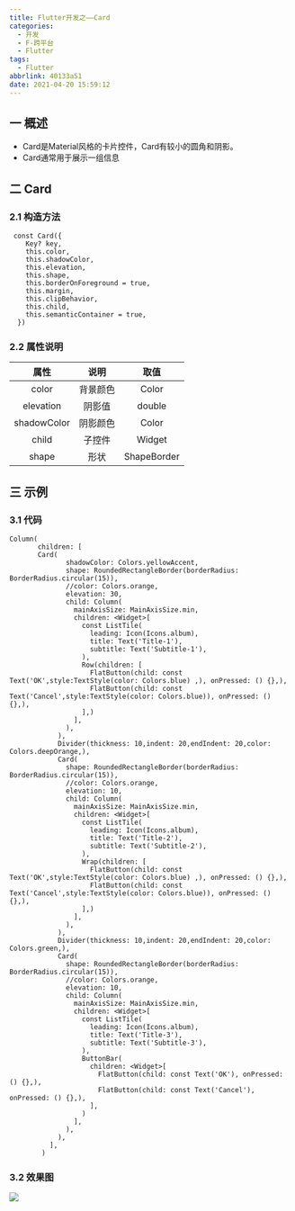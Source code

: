 ```yaml
---
title: Flutter开发之——Card
categories:
  - 开发
  - F-跨平台
  - Flutter
tags:
  - Flutter
abbrlink: 40133a51
date: 2021-04-20 15:59:12
---
```

## 一 概述

* Card是Material风格的卡片控件，Card有较小的圆角和阴影。
* Card通常用于展示一组信息

<!--more-->

## 二 Card

### 2.1 构造方法

```
 const Card({
    Key? key,
    this.color,
    this.shadowColor,
    this.elevation,
    this.shape,
    this.borderOnForeground = true,
    this.margin,
    this.clipBehavior,
    this.child,
    this.semanticContainer = true,
  }) 
```

### 2.2 属性说明

|    属性     |   说明   |    取值     |
| :---------: | :------: | :---------: |
|    color    | 背景颜色 |    Color    |
|  elevation  |  阴影值  |   double    |
| shadowColor | 阴影颜色 |    Color    |
|    child    |  子控件  |   Widget    |
|    shape    |   形状   | ShapeBorder |

## 三 示例

### 3.1 代码

```
Column(
       children: [
       Card(
              shadowColor: Colors.yellowAccent,
              shape: RoundedRectangleBorder(borderRadius: BorderRadius.circular(15)),
              //color: Colors.orange,
              elevation: 30,
              child: Column(
                mainAxisSize: MainAxisSize.min,
                children: <Widget>[
                  const ListTile(
                    leading: Icon(Icons.album),
                    title: Text('Title-1'),
                    subtitle: Text('Subtitle-1'),
                  ),
                  Row(children: [
                    FlatButton(child: const Text('OK',style:TextStyle(color: Colors.blue) ,), onPressed: () {},),
                    FlatButton(child: const Text('Cancel',style:TextStyle(color: Colors.blue)), onPressed: () {},),
                  ],)
                ],
              ),
            ),
            Divider(thickness: 10,indent: 20,endIndent: 20,color: Colors.deepOrange,),
            Card(
              shape: RoundedRectangleBorder(borderRadius: BorderRadius.circular(15)),
              //color: Colors.orange,
              elevation: 10,
              child: Column(
                mainAxisSize: MainAxisSize.min,
                children: <Widget>[
                  const ListTile(
                    leading: Icon(Icons.album),
                    title: Text('Title-2'),
                    subtitle: Text('Subtitle-2'),
                  ),
                  Wrap(children: [
                    FlatButton(child: const Text('OK',style:TextStyle(color: Colors.blue) ,), onPressed: () {},),
                    FlatButton(child: const Text('Cancel',style:TextStyle(color: Colors.blue)), onPressed: () {},),
                  ],)
                ],
              ),
            ),
            Divider(thickness: 10,indent: 20,endIndent: 20,color: Colors.green,),
            Card(
              shape: RoundedRectangleBorder(borderRadius: BorderRadius.circular(15)),
              //color: Colors.orange,
              elevation: 10,
              child: Column(
                mainAxisSize: MainAxisSize.min,
                children: <Widget>[
                  const ListTile(
                    leading: Icon(Icons.album),
                    title: Text('Title-3'),
                    subtitle: Text('Subtitle-3'),
                  ),
                  ButtonBar(
                    children: <Widget>[
                      FlatButton(child: const Text('OK'), onPressed: () {},),
                      FlatButton(child: const Text('Cancel'), onPressed: () {},),
                    ],
                  )
                ],
              ),
            ),
          ],
        )
```

### 3.2 效果图

![][1]


[1]:https://raw.githubusercontent.com/PGzxc/CDN/master/blog-flutter/flutter-card-sample.png